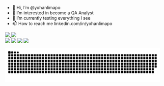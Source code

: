 - 👋 Hi, I’m @yohanlimapo
- 👀 I’m interested in become a QA Analyst
- 🌱 I’m currently testing everything I see
- 📫 How to reach me linkedin.com/in/yohanlimapo

 <div>
  <a href="https://github.com/yohanlimapo">
  <img height="180em" src="https://github-readme-stats.vercel.app/api?username=yohanlimapo&show_icons=true&theme=tokyonight&include_all_commits=true&count_private=true"/>
  <img height="180em" src="https://github-readme-stats.vercel.app/api/top-langs/?username=yohanlimapo&layout=compact&langs_count=7&theme=tokyonight"/>
</div>

  <div> 
  <a href="https://wa.me/5561996085486" target="_blank"><img src="https://img.shields.io/badge/WhatsApp-25D366?style=for-the-badge&logo=whatsapp&logoColor=white" target="_blank"></a>
  <a href="https://instagram.com/yohanlimapo" target="_blank"><img src="https://img.shields.io/badge/-Instagram-%23E4405F?style=for-the-badge&logo=instagram&logoColor=white" target="_blank"></a>
  <a href = "mailto:yohan.limapo@gmail.com"><img src="https://img.shields.io/badge/Gmail-D14836?style=for-the-badge&logo=gmail&logoColor=white" target="_blank"></a>
  <a href="https://www.linkedin.com/in/yohanlimapo" target="_blank"><img src="https://img.shields.io/badge/-LinkedIn-%230077B5?style=for-the-badge&logo=linkedin&logoColor=white" target="_blank"></a> 
 
  ![Snake animation](https://github.com/yohanlimapo/yohanlimapo/blob/output/github-contribution-grid-snake.svg)
 
</div>
<!---
yohanlimapo/yohanlimapo is a ✨ special ✨ repository because its `README.md` (this file) appears on your GitHub profile.
You can click the Preview link to take a look at your changes.
--->
